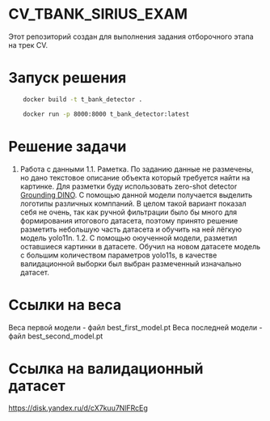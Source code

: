 # CV_TBANK_SIRIUS_EXAM
Этот репозиторий создан для выполнения задания отборочного этапа на трек CV.


# Запуск решения
```bash
    docker build -t t_bank_detector .
```

```bash
    docker run -p 8000:8000 t_bank_detector:latest
```

# Решение задачи
1. Работа с данными
    1.1. Раметка. По заданию данные не размечены, но дано текстовое описание объекта который требуется найти на картинке. Для разметки буду использовать zero-shot detector [Grounding DINO](https://arxiv.org/abs/2303.05499). С помощью данной модели получается выделить логотипы различных комппаний. В целом такой вариант показал себя не очень, так как ручной фильтрации было бы много для формирования итогового датасета, поэтому принято решение разметить небольшую часть датасета и обучить на ней лёгкую модель yolo11n.
    1.2. С помощью оюученной модели, разметил оставшиеся картинки в датасете. Обучил на новом датасете модель с большим количеством параметров yolo11s, в качестве валидационной выборки был выбран размеченный изначально датасет.  

# Ссылки на веса

Веса первой модели - файл best_first_model.pt
Веса последней модели - файл best_second_model.pt

# Ссылка на валидационный датасет
https://disk.yandex.ru/d/cX7kuu7NlFRcEg

